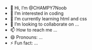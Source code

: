 - 👋 Hi, I’m @CHAMPY7Noob
- 👀 I’m interested in coding
- 🌱 I’m currently learning html and css
- 💞️ I’m looking to collaborate on ...
- 📫 How to reach me ...
- 😄 Pronouns: ...
- ⚡ Fun fact: ...

<!---
CHAMPY7Noob/CHAMPY7Noob is a ✨ special ✨ repository because its `README.md` (this file) appears on your GitHub profile.
You can click the Preview link to take a look at your changes.
--->
